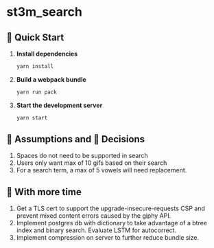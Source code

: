 # st3m_search

## 🚀 Quick Start

1. **Install dependencies**

   ```sh
   yarn install
   ```

2. **Build a webpack bundle**

   ```sh
   yarn run pack
   ```

2. **Start the development server**

   ```sh
   yarn start
   ```

## 🤷‍ Assumptions and 💪 Decisions 
1. Spaces do not need to be supported in search
2. Users only want max of 10 gifs based on their search
3. For a search term, a max of 5 vowels will need replacement. 

## 🧐 With more time
1. Get a TLS cert to support the upgrade-insecure-requests CSP and prevent mixed content errors caused by the giphy API. 
2. Implement postgres db with dictionary to take advantage of a btree index and binary search. Evaluate LSTM for autocorrect.
3. Implement compression on server to further reduce bundle size.
